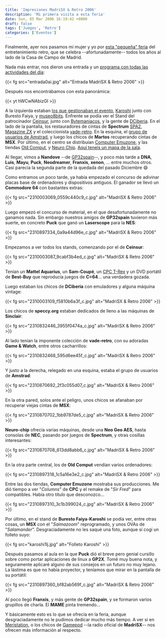 ```yaml
---
title: 'Impresiones MadriSX & Retro 2006'
description: 'Mi primera visita a esta feria'
date: Sun, 05 Mar 2006 16:19:42 +0000
draft: false
tags: ['Juegos', 'Retro']
categories: ['Eventos']
---
```


Finalmente, ayer nos pasamos mi mujer y yo por [esta "pequeña" feria](http://madrisx.cjb.net/ "MadriSX") del entretenimiento retro, que se celebra --afortunadamente-- todos los años al lado de la Casa de Campo de Madrid.

Nada más entrar, nos dieron una entrada y un [programa con todas las actividades del día](http://perso.wanadoo.es/replay/agenda.htm "Programa"):

{{< fg src="entrada0ai.jpg" alt="Entrada MadriSX & Retro 2006" >}}

Después nos encontrábamos con esta panorámica:

{{< yt hWCwNAbizGI >}}

A la izquierda estaban [los que gestionaban el evento](http://madrisx.cjb.net/), [Karoshi](http://karoshi.msxgamesbox.com/) junto con Buresto Faiya, y [museo8bits](http://www.museo8bits.com/). Enfrente se podía ver el Stand del patrocinador [Ceinsur](http://www.ceinsur.net/), junto con [Bytemaniacos](http://www.bytemaniacos.com/), y la gente de [DCiberia](http://dciberia.net/tiki-view_articles.php). En el lado de la pantalla, los restauradores de cintas de **Spectrum** [SPA2](http://spa2.speccy.org/), [Magazine ZX](http://www.speccy.org/magazinezx/) y el coleccionista [vade-retro](http://www.vade-retro.tk/). En la esquina, el [grupo de usuarios de Amstrad](http://www.amstrad.es/), y luego los chicos de **Martos** recuperando cintas de **MSX**. Por último, en el centro se distribuían [Computer Emuzone](http://computeremuzone.com/), y las tiendas [Old Comput](http://www.oldcomput.com/), y [Neuro Chip](mailto:samu.starsky@gmail.com). [Aquí teneís un mapa de la sala](http://madrisx.ceinsur.net/mapas.htm "Mapa").

Al llegar, vimos a **Nandove** --de [GP32spain](http://www.gp32spain.com)\--, y poco más tarde a **DNA**, **Luis**, **Mayu**, **Puck**, **Neodreamer**, **Franxis**, **xenon**, ... entre muchos otros. Casi parecía la segunda parte de la quedada del pasado Diciembre :smile:

Como entramos un poco tarde, ya había empezado el concurso de adivinar placas base de ordenadores y dispositivos antiguos. El ganador se llevó un **Commodore 64** con bastantes extras:

{{< fg src="2310003069_0559c440c9_c.jpg" alt="MadriSX & Retro 2006" >}}

Luego empezó el concurso de material, en el que desafortunadamente no ganamos nada. Sin embargo nuestros amigos de **GP32spain** tuvieron más suerte, en concreto **Puck** que ganó un **Laserscope** para la **NES**:

{{< fg src="2310897334_0a9a44d96e_c.jpg" alt="MadriSX & Retro 2006" >}}

Empezamos a ver todos los stands, comenzando por el de **Ceinsur**:

{{< fg src="2310003087_9cabf3b4ed_c.jpg" alt="MadriSX & Retro 2006" >}}

Tenían un **Mattel Aquarius**, un **Sam-Coupé**, un [CPC T-Rex](http://www.symbos.de/trex.htm "CPC T-Rex") y un DVD portátil de **Best-Buy** que reproducía juegos de **C=64**... una verdadera gozada.

Luego estaban los chicos de **DCiberia** con emuladores y alguna máquina vintage:

{{< fg src="2310003109_f5810b6a3f_c.jpg" alt="MadriSX & Retro 2006" >}}

Los chicos de **speccy.org** estaban dedicados de lleno a las máquinas de **Sinclair**:

{{< fg src="2310832446_3955f0474a_c.jpg" alt="MadriSX & Retro 2006" >}}

Al lado tenían la imponente colección de **vade-retro**, con su adoradas **Game & Watch**, entre otros cacharrillos:

{{< fg src="2310832468_595d6ee45f_c.jpg" alt="MadriSX & Retro 2006" >}}

Y justo a la derecha, relegado en una esquina, estaba el grupo de usuarios de **Amstrad**:

{{< fg src="2310870692_2f3c055d07_c.jpg" alt="MadriSX & Retro 2006" >}}

En la otra pared, solos ante el peligro, unos chicos se afanaban por recuperar viejas cintas de **MSX**:

{{< fg src="2310870702_1bb9787de5_c.jpg" alt="MadriSX & Retro 2006" >}}

**Neuro-chip** ofrecía varias máquinas, desde una **Neo Geo AES**, hasta consolas de **NEC**, pasando por juegos de **Spectrum**, y otras cosillas interesantes:

{{< fg src="2310870708_613dd8abb6_c.jpg" alt="MadriSX & Retro 2006" >}}

En la otra parte central, los de **Old Comput** vendían varios ordenadores:

{{< fg src="2310897318_1c5a16e3e2_c.jpg" alt="MadriSX & Retro 2006" >}}

Entre las dos tiendas, **Computer Emuzone** mostraba sus producciones. Me dió tiempo a ver "_Columns_" de **CPC** y el remake de "_Sir Fred_" para compatibles. Había otro título que desconozco...

{{< fg src="2310897310_3c1b399024_c.jpg" alt="MadriSX & Retro 2006" >}}

Por último, en el stand de **Buresto Faiya**\-**Karoshi** se podía ver, entre otras cosas, un **MSX** con el "_Saimazoom_" reprogramado, y unos OVAs de "_Salamander_". Desgraciadamente no les saqué una foto, aunque sí cogí un folleto suyo:

{{< fg src="karoshi1lj.jpg" alt="Folleto Karoshi" >}}

Después pasamos al aula en la que **Puck** dió el breve pero genial cursillo sobre como portar aplicaciones de linux a **GP2X**. Tomé muy buena nota, y seguramente aplicaré alguno de sus consejos en un futuro no muy lejano. La lástima es que no había proyector, y teníamos que mirar en la pantalla de su portátil:

{{< fg src="2310897360_bf82ab569f_c.jpg" alt="MadriSX & Retro 2006" >}}

Al poco llegó **Franxis**, y más gente de **GP32spain**, y se formaron varios grupillos de charla. El **MAME** pinta tremendo...

Y básicamente esto es lo que se ofrecía en la feria, aunque desgraciadamente no le pudimos dedicar mucho más tiempo. A ver si en [Meristation](http://www.meristation.com/v3/GEN_portada.php), o los chicos de [Gamepod](http://web.gamepod-online.com/) --la radio oficial de **MadriSX**-- nos ofrecen más información al respecto.